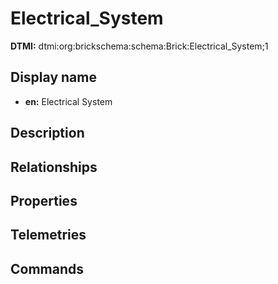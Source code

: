 # Electrical_System
**DTMI:** dtmi:org:brickschema:schema:Brick:Electrical_System;1
## Display name
- **en:** Electrical System
## Description
## Relationships
## Properties
## Telemetries
## Commands
